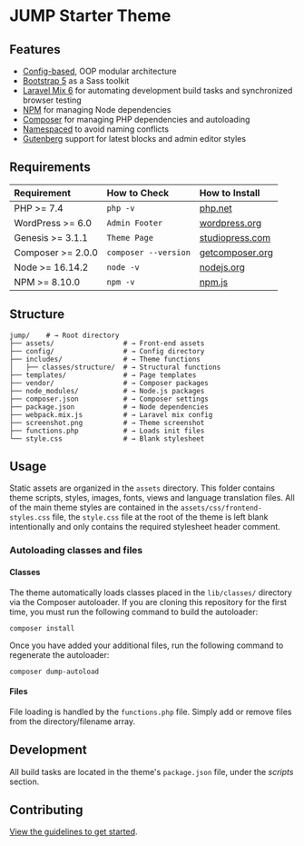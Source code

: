 # JUMP Starter Theme

## Features

- [Config-based](https://www.alainschlesser.com/config-files-for-reusable-code/), OOP modular architecture
- [Bootstrap 5](https://getbootstrap.com) as a Sass toolkit
- [Laravel Mix 6](https://laravel-mix.com/) for automating development build tasks and synchronized browser testing
- [NPM](https://www.npmjs.com/) for managing Node dependencies
- [Composer](https://getcomposer.org/) for managing PHP dependencies and autoloading
- [Namespaced](http://php.net/manual/en/language.namespaces.basics.php) to avoid naming conflicts
- [Gutenberg](https://wordpress.org/plugins/gutenberg/) support for latest blocks and admin editor styles

## Requirements

| Requirement | How to Check | How to Install |
| :---------- | :----------- | :------------- |
| PHP >= 7.4 | `php -v` | [php.net](http://php.net/manual/en/install.php) |
| WordPress >= 6.0 | `Admin Footer` | [wordpress.org](https://codex.wordpress.org/Installing_WordPress) |
| Genesis >= 3.1.1 | `Theme Page` | [studiopress.com](http://www.shareasale.com/r.cfm?b=346198&u=1459023&m=28169&urllink=&afftrack=) |
| Composer >= 2.0.0 | `composer --version` | [getcomposer.org](https://getcomposer.org/doc/00-intro.md#installation-linux-unix-osx) |
| Node >= 16.14.2 | `node -v` | [nodejs.org](https://nodejs.org/) |
| NPM >= 8.10.0 | `npm -v` | [npm.js](https://www.npmjs.com/) |

## Structure

```shell
jump/    # → Root directory
├── assets/         		# → Front-end assets
├── config/         		# → Config directory
├── includes/       		# → Theme functions
│   ├── classes/structure/  # → Structural functions
├── templates/      		# → Page templates
├── vendor/         		# → Composer packages
├── node_modules/   		# → Node.js packages
├── composer.json   		# → Composer settings
├── package.json    		# → Node dependencies
├── webpack.mix.js  		# → Laravel mix config
├── screenshot.png  		# → Theme screenshot
├── functions.php   		# → Loads init files
└── style.css       		# → Blank stylesheet
```

## Usage

Static assets are organized in the `assets` directory. This folder contains theme scripts, styles, images, fonts, views and language translation files. All of the main theme styles are contained in the `assets/css/frontend-styles.css` file, the `style.css` file at the root of the theme is left blank intentionally and only contains the required stylesheet header comment. 

### Autoloading classes and files

#### Classes

The theme automatically loads classes placed in the `lib/classes/` directory via the Composer autoloader. If you are cloning this repository for the first time, you must run the following command to build the autoloader:

```shell
composer install
```

Once you have added your additional files, run the following command to regenerate the autoloader:

```shell
composer dump-autoload
```

#### Files

File loading is handled by the `functions.php` file. Simply add or remove files from the directory/filename array. 

## Development

All build tasks are located in the theme's `package.json` file, under the *scripts* section.

## Contributing

[View the guidelines to get started](./CONTRIBUTING.md).